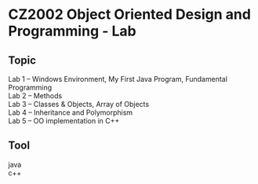 # CZ2002 Object Oriented Design and Programming - Lab

## Topic
Lab 1 – Windows Environment, My First Java Program, Fundamental Programming <br/>
Lab 2 – Methods <br/>
Lab 3 – Classes & Objects, Array of Objects <br/>
Lab 4 – Inheritance and Polymorphism <br/>
Lab 5 – OO implementation in C++

## Tool
java
<br/>
c++
